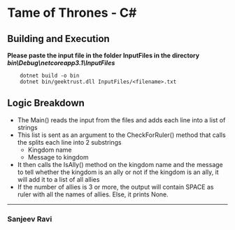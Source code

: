 ﻿# Tame of Thrones - C#

## Building and Execution
**Please paste the input file in the folder InputFiles in the directory _bin\Debug\netcoreapp3.1\InputFiles_**
```
	dotnet build -o bin
	dotnet bin/geektrust.dll InputFiles/<filename>.txt
```

## Logic Breakdown
* The Main() reads the input from the files and adds each line into a list of strings
* This list is sent as an argument to the CheckForRuler() method that calls the splits each line into 2 substrings 
	* Kingdom name
	* Message to kingdom
* It then calls the IsAlly() method on the kingdom name and the message to tell whether the kingdom is an ally or not
	if the kingdom is an ally, it will add it to a list of all allies
* If the number of allies is 3 or more, the output will contain SPACE as ruler with all the names of allies. Else, it prints None.

---
### Sanjeev Ravi